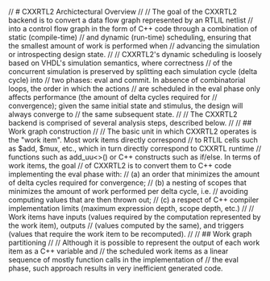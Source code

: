 // # CXXRTL2 Archictectural Overview
//
// The goal of the CXXRTL2 backend is to convert a data flow graph represented by an RTLIL netlist
// into a control flow graph in the form of C++ code through a combination of static (compile-time)
// and dynamic (run-time) scheduling, ensuring that the smallest amount of work is performed when
// advancing the simulation or introspecting design state.
//
// CXXRTL2's dynamic scheduling is loosely based on VHDL's simulation semantics, where correctness
// of the concurrent simulation is preserved by splitting each simulation cycle (delta cycle) into
// two phases: eval and commit. In absence of combinatorial loops, the order in which the actions
// are scheduled in the eval phase only affects performance (the amount of delta cycles required for
// convergence); given the same initial state and stimulus, the design will always converge to
// the same subsequent state.
//
// The CXXRTL2 backend is comprised of several analysis steps, described below.
//
// ## Work graph construction
//
// The basic unit in which CXXRTL2 operates is the "work item". Most work items directly correspond
// to RTLIL cells such as $add, $mux, etc., which in turn directly correspond to CXXRTL runtime
// functions such as add_uu<>() or C++ constructs such as if/else. In terms of work items, the goal
// of CXXRTL2 is to convert them to C++ code implementing the eval phase with:
//   (a) an order that minimizes the amount of delta cycles required for convergence;
//   (b) a nesting of scopes that minimizes the amount of work performed per delta cycle, i.e.
//       avoiding computing values that are then thrown out;
//   (c) a respect of C++ compiler implementation limits (maximum expression depth, scope depth, etc.)
//
// Work items have inputs (values required by the computation represented by the work item), outputs
// (values computed by the same), and triggers (values that require the work item to be recomputed).
//
// ## Work graph partitioning
//
// Although it is possible to represent the output of each work item as a C++ variable and
// the scheduled work items as a linear sequence of mostly function calls in the implementation of
// the eval phase, such approach results in very inefficient generated code.
